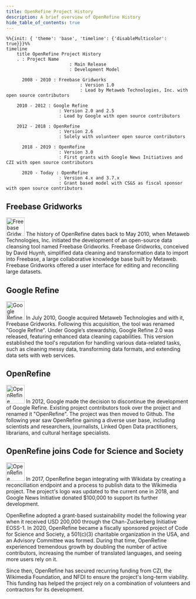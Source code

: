 ```yaml
---
title: OpenRefine Project History
description: A brief overview of OpenRefine History
hide_table_of_contents: true
---
```


```mermaid
%%{init: { 'theme': 'base', 'timeline': {'disableMulticolor': true}}}%%
timeline
    title OpenRefine Project History
    . : Project Name
                        : Main Release
                        : Development Model

      2008 - 2010 : Freebase Gridworks
                            : Version 1.0
                            : Lead by Metaweb Technologies, Inc. with open source contributors

    2010 - 2012 : Google Refine
                    : Version 2.0 and 2.5
                    : Lead by Google with open source contributors

    2012 - 2018 : OpenRefine
                    : Version 2.6
                    : Solely with volunteer open source contributors

      2018 - 2019 : OpenRefine
                    : Version 3.0
                    : First grants with Google News Initiatives and CZI with open source contributors

      2020 - Today : OpenRefine
                    : Version 4.x and 3.7.x
                    : Grant based model with CS&S as fiscal sponsor with open source contributors
```

## Freebase Gridworks
<img src="/img/logo/freebase.png" alt="Freebase Gridworks" height="50"/>
The history of OpenRefine dates back to May 2010, when Metaweb Technologies, Inc. initiated the development of an open-source data cleansing tool named Freebase Gridworks. Freebase Gridworks, conceived by David Huynh, simplified data cleaning and transformation data to import into Freebase, a large collaborative knowledge base built by Metaweb. Freebase Gridworks offered a user interface for editing and reconciling large datasets.

## Google Refine
<img src="/img/logo/google-refine.png" alt="Google Refine" height="50"/>
In July 2010, Google acquired Metaweb Technologies and with it, Freebase Gridworks. Following this acquisition, the tool was renamed "Google Refine". Under Google’s stewardship, Google Refine 2.0 was released, featuring enhanced data cleaning capabilities. This version established the tool's reputation for handling various data-related tasks, such as cleaning messy data, transforming data formats, and extending data sets with web services.

## OpenRefine
<img src="/img/logo/open-refine.png" alt="OpenRefine" height="50"/>
In 2012, Google made the decision to discontinue the development of Google Refine. Existing project contributors took over the project and renamed it "OpenRefine". The project was then moved to Github. The following year saw OpenRefine gaining a diverse user base, including scientists and researchers, journalists, Linked Open Data practitioners, librarians, and cultural heritage specialists.

## OpenRefine joins Code for Science and Society
<img src="/img/logo/OpenRefine.png" alt="OpenRefine" height="50"/>
In 2017, OpenRefine began integrating with Wikidata by creating a reconciliation endpoint and a process to publish data to the Wikimedia project. The project's logo was updated to the current one in 2018, and Google News Initiative donated $100,000 to support its further development. 

OpenRefine adopted a grant-based sustainability model the following year when it received USD 200,000 through the Chan-Zuckerberg Initiative EOSS-1. In 2020, OpenRefine became a fiscally sponsored project of Code for Science and Society, a 501(c)(3) charitable organization in the USA, and an Advisory Committee was formed. During that time, OpenRefine experienced tremendous growth by doubling the number of active contributors, increasing the number of translated languages, and seeing more users rely on it.

Since then, OpenRefine has secured recurring funding from CZI, the Wikimedia Foundation, and NFDI to ensure the project's long-term viability. This funding has helped the project rely on a combination of volunteers and contractors for its development. 


